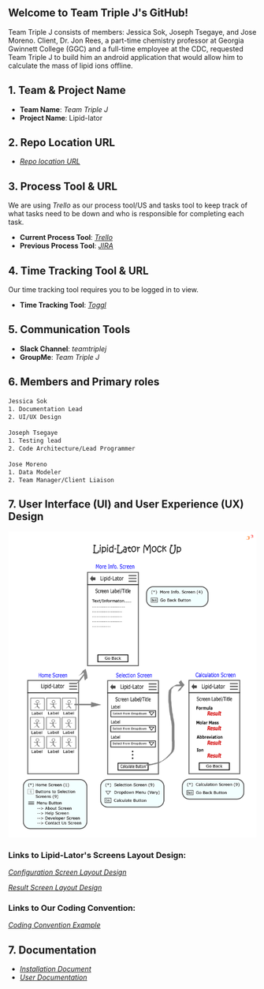 ## Welcome to Team Triple J's GitHub!


Team Triple J consists of members: Jessica Sok, Joseph Tsegaye, and Jose Moreno. Client, Dr. Jon Rees, a part-time chemistry professor at Georgia Gwinnett College (GGC) and a full-time employee at the CDC, requested Team Triple J to build him an android application that would allow him to calculate the mass of lipid ions offline.


## 1. Team & Project Name 

- **Team Name**: _Team Triple J_
- **Project Name**: Lipid-lator
  
## 2. Repo Location URL

- _[Repo location URL](https://github.com/soft-eng-practicum/lipid-lator.git)_

## 3. Process Tool & URL

We are using _Trello_ as our process tool/US and tasks tool to keep track of what tasks need to be down and who is responsible for completing each task.

- **Current Process Tool**:  _<a href="https://trello.com/teamtriplej1" target="_blank">Trello</a>_
- **Previous Process Tool**:  _<a href="http://itec-gunay.duckdns.org:8080/projects/TRIP/summary" target="_blank">JIRA</a>_

## 4. Time Tracking Tool & URL

Our time tracking tool requires you to be logged in to view.

- **Time Tracking Tool**: _<a href="https://toggl.com/app/dashboard/team/2299373/period/thisWeek" target="_blank">Toggl</a>_

## 5. Communication Tools
- **Slack Channel**: _teamtriplej_
- **GroupMe**: _Team Triple J_
	 
## 6. Members and Primary roles
    Jessica Sok
    1. Documentation Lead
    2. UI/UX Design
	
	Joseph Tsegaye
	1. Testing lead
	2. Code Architecture/Lead Programmer
    
    Jose Moreno
    1. Data Modeler
    2. Team Manager/Client Liaison
   
## 7. User Interface (UI) and User Experience (UX) Design

![LipidLatorMockUp](MockUp/LipidLatorMockUp_PNG.png)

### Links to Lipid-Lator's Screens Layout Design:
_<a href="https://github.com/soft-eng-practicum/lipid-lator/blob/master/Convention/ConfigurationScreenLayout.jpg" target="_blank">Configuration Screen Layout Design</a>_

_<a href="https://github.com/soft-eng-practicum/lipid-lator/blob/master/Convention/ResultScreenLayout.jpg" target="_blank">Result Screen Layout Design</a>_

### Links to Our Coding Convention:
_<a href="https://github.com/soft-eng-practicum/lipid-lator/blob/master/Convention/NamingConventionExample.PNG" target="_blank">Coding Convention Example</a>_

## 7. Documentation

- _[Installation Document](https://github.com/soft-eng-practicum/lipid-lator/blob/master/Doumentation/LL_InstallationDocument.pdf)_
- _[User Documentation](https://github.com/soft-eng-practicum/lipid-lator/blob/master/Doumentation/LL_UserDocumention.pdf)_
